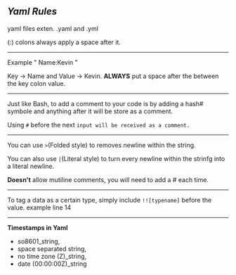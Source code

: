 ## *Yaml Rules*
yaml files exten. .yaml and .yml

(:) colons always apply a space after it. 
***
Example " Name<Key>:Kevin<Value> " 

Key -> Name and Value -> Kevin. **ALWAYS** put a space after the between the key colon value.

***
Just like Bash, to add a comment to your code is by adding a hash# symbole and anything after it will be store as a comment. 

Using `#` before the next `input will be received as a comment.`
***
You can use `>`(Folded style) to removes newline within the string.

You can also use `|`(Literal style) to turn every newline within the strinfg into a literal newline.

**Doesn't** allow mutiline comments, you will need to add a # each time.
***
To tag a data as a certain type, simply include `!![typename]` before the value. example line 14

***
**Timestamps in Yaml**
* so8601_string,
* space separated string,
* no time zone (Z)_string,
* date (00:00:00Z)_string
